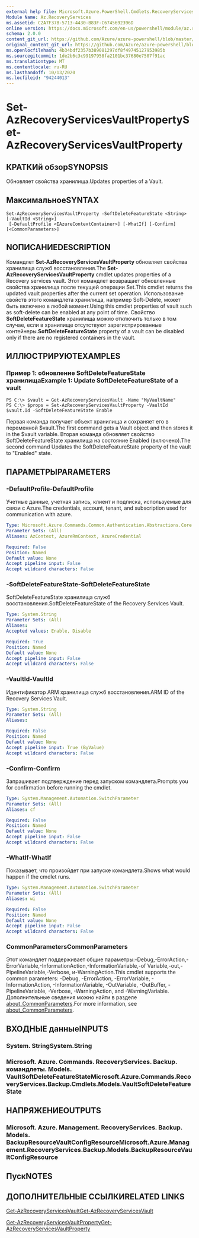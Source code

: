 ```yaml
---
external help file: Microsoft.Azure.PowerShell.Cmdlets.RecoveryServices.Backup.dll-Help.xml
Module Name: Az.RecoveryServices
ms.assetid: C2A7F37B-5713-4430-B83F-C6745692396D
online version: https://docs.microsoft.com/en-us/powershell/module/az.recoveryservices/set-azrecoveryservicesvaultproperty
schema: 2.0.0
content_git_url: https://github.com/Azure/azure-powershell/blob/master/src/RecoveryServices/RecoveryServices/help/Set-AzRecoveryServicesVaultProperty.md
original_content_git_url: https://github.com/Azure/azure-powershell/blob/master/src/RecoveryServices/RecoveryServices/help/Set-AzRecoveryServicesVaultProperty.md
ms.openlocfilehash: 4b34bdf2357b389081297df8f49745127953985b
ms.sourcegitcommit: 1de2b6c3c99197958fa2101bc37680e7507f91ac
ms.translationtype: MT
ms.contentlocale: ru-RU
ms.lasthandoff: 10/13/2020
ms.locfileid: "94244013"
---
```

# <span data-ttu-id="fdfd1-101">Set-AzRecoveryServicesVaultProperty</span><span class="sxs-lookup"><span data-stu-id="fdfd1-101">Set-AzRecoveryServicesVaultProperty</span></span>

## <span data-ttu-id="fdfd1-102">КРАТКИй обзор</span><span class="sxs-lookup"><span data-stu-id="fdfd1-102">SYNOPSIS</span></span>
<span data-ttu-id="fdfd1-103">Обновляет свойства хранилища.</span><span class="sxs-lookup"><span data-stu-id="fdfd1-103">Updates properties of a Vault.</span></span>

## <span data-ttu-id="fdfd1-104">Максимальное</span><span class="sxs-lookup"><span data-stu-id="fdfd1-104">SYNTAX</span></span>

```
Set-AzRecoveryServicesVaultProperty -SoftDeleteFeatureState <String> [-VaultId <String>]
 [-DefaultProfile <IAzureContextContainer>] [-WhatIf] [-Confirm] [<CommonParameters>]
```

## <span data-ttu-id="fdfd1-105">NОПИСАНИЕ</span><span class="sxs-lookup"><span data-stu-id="fdfd1-105">DESCRIPTION</span></span>
<span data-ttu-id="fdfd1-106">Командлет **Set-AzRecoveryServicesVaultProperty** обновляет свойства хранилища служб восстановления.</span><span class="sxs-lookup"><span data-stu-id="fdfd1-106">The **Set-AzRecoveryServicesVaultProperty** cmdlet updates properties of a Recovery services vault.</span></span>
<span data-ttu-id="fdfd1-107">Этот командлет возвращает обновленные свойства хранилища после текущей операции Set.</span><span class="sxs-lookup"><span data-stu-id="fdfd1-107">This cmdlet returns the updated vault properties after the current set operation.</span></span>
<span data-ttu-id="fdfd1-108">Использование свойств этого командлета хранилища, например Soft-Delete, может быть включено в любой момент.</span><span class="sxs-lookup"><span data-stu-id="fdfd1-108">Using this cmdlet properties of vault such as soft-delete can be enabled at any point of time.</span></span>
<span data-ttu-id="fdfd1-109">Свойство **SoftDeleteFeatureState** хранилища можно отключить только в том случае, если в хранилище отсутствуют зарегистрированные контейнеры.</span><span class="sxs-lookup"><span data-stu-id="fdfd1-109">**SoftDeleteFeatureState** property of a vault can be disabled only if there are no registered containers in the vault.</span></span>

## <span data-ttu-id="fdfd1-110">ИЛЛЮСТРИРУЮТ</span><span class="sxs-lookup"><span data-stu-id="fdfd1-110">EXAMPLES</span></span>

### <span data-ttu-id="fdfd1-111">Пример 1: обновление SoftDeleteFeatureState хранилища</span><span class="sxs-lookup"><span data-stu-id="fdfd1-111">Example 1: Update SoftDeleteFeatureState of a vault</span></span>
```
PS C:\> $vault = Get-AzRecoveryServicesVault -Name "MyVaultName"
PS C:\> $props = Set-AzRecoveryServicesVaultProperty -VaultId $vault.Id -SoftDeleteFeatureState Enable
```

<span data-ttu-id="fdfd1-112">Первая команда получает объект хранилища и сохраняет его в переменной $vault.</span><span class="sxs-lookup"><span data-stu-id="fdfd1-112">The first command gets a Vault object and then stores it in the $vault variable.</span></span>
<span data-ttu-id="fdfd1-113">Вторая команда обновляет свойство SoftDeleteFeatureState хранилища на состояние Enabled (включено).</span><span class="sxs-lookup"><span data-stu-id="fdfd1-113">The second command Updates the SoftDeleteFeatureState property of the vault to "Enabled" state.</span></span>

## <span data-ttu-id="fdfd1-114">ПАРАМЕТРЫ</span><span class="sxs-lookup"><span data-stu-id="fdfd1-114">PARAMETERS</span></span>

### <span data-ttu-id="fdfd1-115">-DefaultProfile</span><span class="sxs-lookup"><span data-stu-id="fdfd1-115">-DefaultProfile</span></span>
<span data-ttu-id="fdfd1-116">Учетные данные, учетная запись, клиент и подписка, используемые для связи с Azure.</span><span class="sxs-lookup"><span data-stu-id="fdfd1-116">The credentials, account, tenant, and subscription used for communication with azure.</span></span>

```yaml
Type: Microsoft.Azure.Commands.Common.Authentication.Abstractions.Core.IAzureContextContainer
Parameter Sets: (All)
Aliases: AzContext, AzureRmContext, AzureCredential

Required: False
Position: Named
Default value: None
Accept pipeline input: False
Accept wildcard characters: False
```

### <span data-ttu-id="fdfd1-117">-SoftDeleteFeatureState</span><span class="sxs-lookup"><span data-stu-id="fdfd1-117">-SoftDeleteFeatureState</span></span>
<span data-ttu-id="fdfd1-118">SoftDeleteFeatureState хранилища служб восстановления.</span><span class="sxs-lookup"><span data-stu-id="fdfd1-118">SoftDeleteFeatureState of the Recovery Services Vault.</span></span>

```yaml
Type: System.String
Parameter Sets: (All)
Aliases:
Accepted values: Enable, Disable

Required: True
Position: Named
Default value: None
Accept pipeline input: False
Accept wildcard characters: False
```

### <span data-ttu-id="fdfd1-119">-VaultId</span><span class="sxs-lookup"><span data-stu-id="fdfd1-119">-VaultId</span></span>
<span data-ttu-id="fdfd1-120">Идентификатор ARM хранилища служб восстановления.</span><span class="sxs-lookup"><span data-stu-id="fdfd1-120">ARM ID of the Recovery Services Vault.</span></span>

```yaml
Type: System.String
Parameter Sets: (All)
Aliases:

Required: False
Position: Named
Default value: None
Accept pipeline input: True (ByValue)
Accept wildcard characters: False
```

### <span data-ttu-id="fdfd1-121">-Confirm</span><span class="sxs-lookup"><span data-stu-id="fdfd1-121">-Confirm</span></span>
<span data-ttu-id="fdfd1-122">Запрашивает подтверждение перед запуском командлета.</span><span class="sxs-lookup"><span data-stu-id="fdfd1-122">Prompts you for confirmation before running the cmdlet.</span></span>

```yaml
Type: System.Management.Automation.SwitchParameter
Parameter Sets: (All)
Aliases: cf

Required: False
Position: Named
Default value: None
Accept pipeline input: False
Accept wildcard characters: False
```

### <span data-ttu-id="fdfd1-123">-WhatIf</span><span class="sxs-lookup"><span data-stu-id="fdfd1-123">-WhatIf</span></span>
<span data-ttu-id="fdfd1-124">Показывает, что произойдет при запуске командлета.</span><span class="sxs-lookup"><span data-stu-id="fdfd1-124">Shows what would happen if the cmdlet runs.</span></span>

```yaml
Type: System.Management.Automation.SwitchParameter
Parameter Sets: (All)
Aliases: wi

Required: False
Position: Named
Default value: None
Accept pipeline input: False
Accept wildcard characters: False
```

### <span data-ttu-id="fdfd1-125">CommonParameters</span><span class="sxs-lookup"><span data-stu-id="fdfd1-125">CommonParameters</span></span>
<span data-ttu-id="fdfd1-126">Этот командлет поддерживает общие параметры:-Debug,-ErrorAction,-ErrorVariable,-InformationAction,-InformationVariable,-of Variable,-out,-PipelineVariable,-Verbose, и-WarningAction.</span><span class="sxs-lookup"><span data-stu-id="fdfd1-126">This cmdlet supports the common parameters: -Debug, -ErrorAction, -ErrorVariable, -InformationAction, -InformationVariable, -OutVariable, -OutBuffer, -PipelineVariable, -Verbose, -WarningAction, and -WarningVariable.</span></span> <span data-ttu-id="fdfd1-127">Дополнительные сведения можно найти в разделе [about_CommonParameters](http://go.microsoft.com/fwlink/?LinkID=113216).</span><span class="sxs-lookup"><span data-stu-id="fdfd1-127">For more information, see [about_CommonParameters](http://go.microsoft.com/fwlink/?LinkID=113216).</span></span>

## <span data-ttu-id="fdfd1-128">ВХОДНЫЕ данные</span><span class="sxs-lookup"><span data-stu-id="fdfd1-128">INPUTS</span></span>

### <span data-ttu-id="fdfd1-129">System. String</span><span class="sxs-lookup"><span data-stu-id="fdfd1-129">System.String</span></span>

### <span data-ttu-id="fdfd1-130">Microsoft. Azure. Commands. RecoveryServices. Backup. командлеты. Models. VaultSoftDeleteFeatureState</span><span class="sxs-lookup"><span data-stu-id="fdfd1-130">Microsoft.Azure.Commands.RecoveryServices.Backup.Cmdlets.Models.VaultSoftDeleteFeatureState</span></span>

## <span data-ttu-id="fdfd1-131">НАПРЯЖЕНИЕ</span><span class="sxs-lookup"><span data-stu-id="fdfd1-131">OUTPUTS</span></span>

### <span data-ttu-id="fdfd1-132">Microsoft. Azure. Management. RecoveryServices. Backup. Models. BackupResourceVaultConfigResource</span><span class="sxs-lookup"><span data-stu-id="fdfd1-132">Microsoft.Azure.Management.RecoveryServices.Backup.Models.BackupResourceVaultConfigResource</span></span>

## <span data-ttu-id="fdfd1-133">Пуск</span><span class="sxs-lookup"><span data-stu-id="fdfd1-133">NOTES</span></span>

## <span data-ttu-id="fdfd1-134">ДОПОЛНИТЕЛЬНЫЕ ССЫЛКИ</span><span class="sxs-lookup"><span data-stu-id="fdfd1-134">RELATED LINKS</span></span>

[<span data-ttu-id="fdfd1-135">Get-AzRecoveryServicesVault</span><span class="sxs-lookup"><span data-stu-id="fdfd1-135">Get-AzRecoveryServicesVault</span></span>](./Get-AzRecoveryServicesVault.md)

[<span data-ttu-id="fdfd1-136">Get-AzRecoveryServicesVaultProperty</span><span class="sxs-lookup"><span data-stu-id="fdfd1-136">Get-AzRecoveryServicesVaultProperty</span></span>](./Get-AzRecoveryServicesVaultProperty.md)


